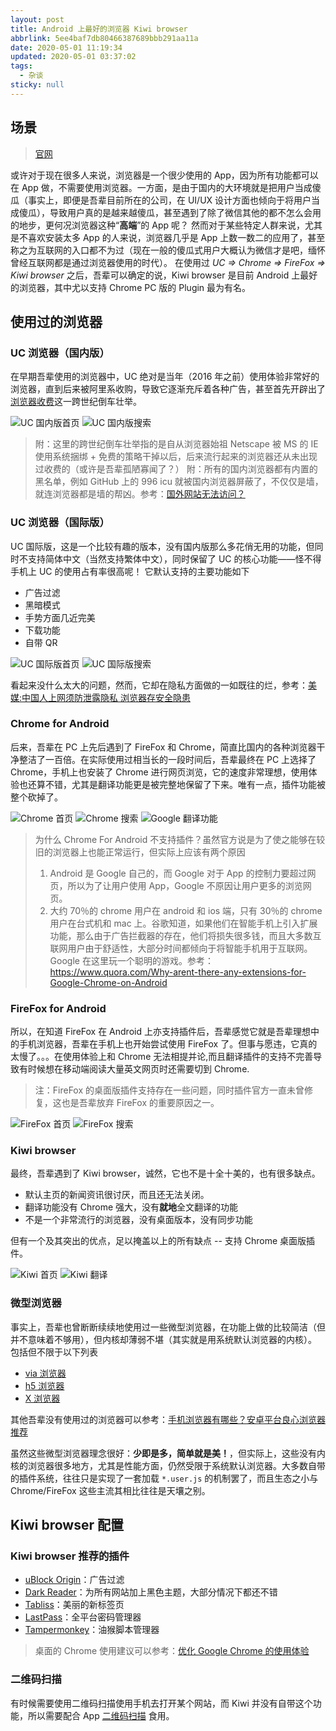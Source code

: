 ```yaml
---
layout: post
title: Android 上最好的浏览器 Kiwi browser
abbrlink: 5ee4baf7db80466387689bbb291aa11a
date: 2020-05-01 11:19:34
updated: 2020-05-01 03:37:02
tags:
  - 杂谈
sticky: null
---
```


## 场景

> [官网](https://kiwibrowser.com/)

或许对于现在很多人来说，浏览器是一个很少使用的 App，因为所有功能都可以在 App 做，不需要使用浏览器。一方面，是由于国内的大环境就是把用户当成傻瓜（事实上，即便是吾辈目前所在的公司，在 UI/UX 设计方面也倾向于将用户当成傻瓜），导致用户真的是越来越傻瓜，甚至遇到了除了微信其他的都不怎么会用的地步，更何况浏览器这种“**高端**”的 App 呢？
然而对于某些特定人群来说，尤其是不喜欢安装太多 App 的人来说，浏览器几乎是 App 上数一数二的应用了，甚至称之为互联网的入口都不为过（现在一般的傻瓜式用户大概认为微信才是吧，缅怀曾经互联网都是通过浏览器使用的时代）。
在使用过 _UC => Chrome => FireFox => Kiwi browser_ 之后，吾辈可以确定的说，Kiwi browser 是目前 Android 上最好的浏览器，其中尤以支持 Chrome PC 版的 Plugin 最为有名。

## 使用过的浏览器

### UC 浏览器（国内版）

在早期吾辈使用的浏览器中，UC 绝对是当年（2016 年之前）使用体验非常好的浏览器，直到后来被阿里系收购，导致它逐渐充斥着各种广告，甚至首先开辟出了[浏览器收费](http://kf.uc.cn/self_service/web/faqdetails-8311412_9210815_20559164_5.html)这一跨世纪倒车壮举。

![UC 国内版首页](https://cdn.jsdelivr.net/gh/rxliuli/img-bed/20200501141319.jpg)
![UC 国内版搜索](https://cdn.jsdelivr.net/gh/rxliuli/img-bed/20200501141320.png)

> 附：这里的跨世纪倒车壮举指的是自从浏览器始祖 Netscape 被 MS 的 IE 使用系统捆绑 + 免费的策略干掉以后，后来流行起来的浏览器还从未出现过收费的（或许是吾辈孤陋寡闻了？）
> 附：所有的国内浏览器都有内置的黑名单，例如 GitHub 上的 996 icu 就被国内浏览器屏蔽了，不仅仅是墙，就连浏览器都是墙的帮凶。参考：[国外网站无法访问？](http://kf.uc.cn/self_service/web/faqdetails-9212655_9212659_20389994_6.html)

### UC 浏览器（国际版）

UC 国际版，这是一个比较有趣的版本，没有国内版那么多花俏无用的功能，但同时不支持简体中文（当然支持繁体中文），同时保留了 UC 的核心功能——怪不得手机上 UC 的使用占有率很高呢！
它默认支持的主要功能如下

- 广告过滤
- 黑暗模式
- 手势方面几近完美
- 下载功能
- 自带 QR

![UC 国际版首页](https://cdn.jsdelivr.net/gh/rxliuli/img-bed/20200501141317.png)
![UC 国际版搜索](https://cdn.jsdelivr.net/gh/rxliuli/img-bed/20200501141318.png)

看起来没什么太大的问题，然而，它却在隐私方面做的一如既往的烂，参考：[美媒:中国人上网须防泄露隐私 浏览器存安全隐患](https://web.archive.org/web/20180228041423/http://news.163.com/16/0330/10/BJDBF3TT00014AEE.html)

### Chrome for Android

后来，吾辈在 PC 上先后遇到了 FireFox 和 Chrome，简直比国内的各种浏览器干净整洁了一百倍。在实际使用过相当长的一段时间后，吾辈最终在 PC 上选择了 Chrome，手机上也安装了 Chrome 进行网页浏览，它的速度非常理想，使用体验也还算不错，尤其是翻译功能更是被完整地保留了下来。唯有一点，插件功能被整个砍掉了。

![Chrome 首页](https://cdn.jsdelivr.net/gh/rxliuli/img-bed/20200501141709.png)
![Chrome 搜索](https://cdn.jsdelivr.net/gh/rxliuli/img-bed/20200501141404.png)
![Google 翻译功能](https://cdn.jsdelivr.net/gh/rxliuli/img-bed/20200501141403.png)

> 为什么 Chrome For Android 不支持插件？虽然官方说是为了使之能够在较旧的浏览器上也能正常运行，但实际上应该有两个原因
>
> 1.  Android 是 Google 自己的，而 Google 对于 App 的控制力要超过网页，所以为了让用户使用 App，Google 不原因让用户更多的浏览网页。
> 1.  大约 70％的 chrome 用户在 android 和 ios 端，只有 30％的 chrome 用户在台式机和 mac 上。谷歌知道，如果他们在智能手机上引入扩展功能，那么由于广告拦截器的存在，他们将损失很多钱，而且大多数互联网用户由于舒适性，大部分时间都倾向于将智能手机用于互联网。Google 在这里玩一个聪明的游戏。参考：<https://www.quora.com/Why-arent-there-any-extensions-for-Google-Chrome-on-Android>

### FireFox for Android

所以，在知道 FireFox 在 Android 上亦支持插件后，吾辈感觉它就是吾辈理想中的手机浏览器，吾辈在手机上也开始尝试使用 FireFox 了。但事与愿违，它真的太慢了。。。在使用体验上和 Chrome 无法相提并论,而且翻译插件的支持不完善导致有时候想在移动端阅读大量英文网页时还需要切到 Chrome.

> 注：FireFox 的桌面版插件支持存在一些问题，同时插件官方一直未曾修复，这也是吾辈放弃 FireFox 的重要原因之一。

![FireFox 首页](https://cdn.jsdelivr.net/gh/rxliuli/img-bed/20200501141432.png)
![FireFox 搜索](https://cdn.jsdelivr.net/gh/rxliuli/img-bed/20200501141433.png)

### Kiwi browser

最终，吾辈遇到了 Kiwi browser，诚然，它也不是十全十美的，也有很多缺点。

- 默认主页的新闻资讯很讨厌，而且还无法关闭。
- 翻译功能没有 Chrome 强大，没有**就地**全文翻译的功能
- 不是一个非常流行的浏览器，没有桌面版本，没有同步功能

但有一个及其突出的优点，足以掩盖以上的所有缺点 -- 支持 Chrome 桌面版插件。

![Kiwi 首页](https://cdn.jsdelivr.net/gh/rxliuli/img-bed/20200501141349.png)
![Kiwi 翻译](https://cdn.jsdelivr.net/gh/rxliuli/img-bed/20200501141348.png)

### 微型浏览器

事实上，吾辈也曾断断续续地使用过一些微型浏览器，在功能上做的比较简洁（但并不意味着不够用），但内核却薄弱不堪（其实就是用系统默认浏览器的内核）。
包括但不限于以下列表

- [via 浏览器](https://play.google.com/store/apps/details?id=mark.via.gp&hl=en_US)
- [h5 浏览器](https://www.coolapk.com/apk/org.noear.h5)
- [X 浏览器](https://www.xbext.com/)

其他吾辈没有使用过的浏览器可以参考：[手机浏览器有哪些？安卓平台良心浏览器推荐](https://m.xianjichina.com/news/details_145337.html)

虽然这些微型浏览器理念很好：**少即是多，简单就是美！**，但实际上，这些没有内核的浏览器很多地方，尤其是性能方面，仍然受限于系统默认浏览器。大多数自带的插件系统，往往只是实现了一套加载 `*.user.js` 的机制罢了，而且生态之小与 Chrome/FireFox 这些主流其相比往往是天壤之别。

## Kiwi browser 配置

### Kiwi browser 推荐的插件

- [uBlock Origin](https://chrome.google.com/webstore/detail/ublock-origin/cjpalhdlnbpafiamejdnhcphjbkeiagm)：广告过滤
- [Dark Reader](https://chrome.google.com/webstore/detail/dark-reader/eimadpbcbfnmbkopoojfekhnkhdbieeh)：为所有网站加上黑色主题，大部分情况下都还不错
- [Tabliss](https://chrome.google.com/webstore/detail/tabliss-a-beautiful-new-t/hipekcciheckooncpjeljhnekcoolahp)：美丽的新标签页
- [LastPass](https://chrome.google.com/webstore/detail/lastpass-free-password-ma/hdokiejnpimakedhajhdlcegeplioahd)：全平台密码管理器
- [Tampermonkey](https://chrome.google.com/webstore/detail/tampermonkey/dhdgffkkebhmkfjojejmpbldmpobfkfo?hl=zh-CN)：油猴脚本管理器

> 桌面的 Chrome 使用建议可以参考：[优化 Google Chrome 的使用体验](https://blog.rxliuli.com/p/54be2845/)

### 二维码扫描

有时候需要使用二维码扫描使用手机去打开某个网站，而 Kiwi 并没有自带这个功能，所以需要配合 App [二维码扫描](https://play.google.com/store/apps/details?id=mark.qrcode) 食用。
